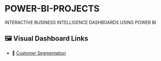 # POWER-BI-PROJECTS
INTERACTIVE BUSINESS INTELLIGENCE DASHBOARDS USING POWER BI

## 🖼️ Visual Dashboard Links

- 📄 [Customer Segmentation](docs/Weather.pdf)
